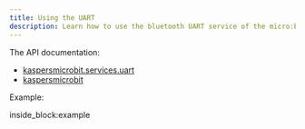 ```yaml
---
title: Using the UART
description: Learn how to use the bluetooth UART service of the micro:bit from python (by example)
---
```


The API documentation: 

- [kaspersmicrobit.services.uart](reference/services/uart.md)
- [kaspersmicrobit](reference/kaspersmicrobit.md)

Example:

<!--codeinclude-->
[](../examples/microbit-uart.py) inside_block:example
<!--/codeinclude-->
